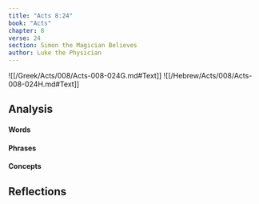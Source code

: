 ```yaml
---
title: "Acts 8:24"
book: "Acts"
chapter: 8
verse: 24
section: Simon the Magician Believes
author: Luke the Physician
---
```

![[/Greek/Acts/008/Acts-008-024G.md#Text]]
![[/Hebrew/Acts/008/Acts-008-024H.md#Text]]

## Analysis

#### Words

#### Phrases

#### Concepts

## Reflections
